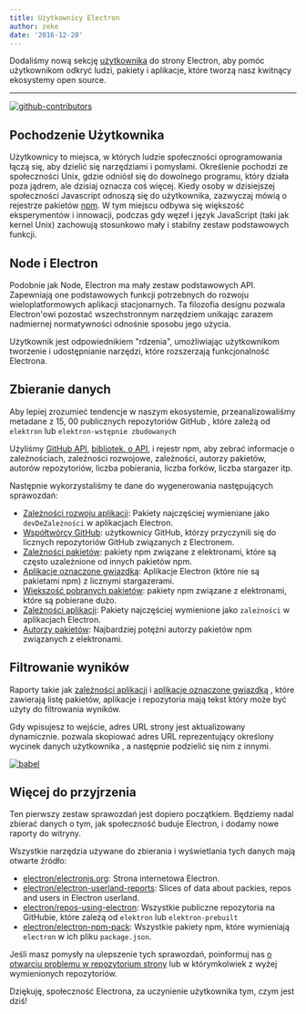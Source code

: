 ```yaml
---
title: Użytkownicy Electron
author: zeke
date: '2016-12-20'
---
```


Dodaliśmy nową sekcję [użytkownika](https://electronjs.org/userland) do strony Electron, aby pomóc użytkownikom odkryć ludzi, pakiety i aplikacje, które tworzą nasz kwitnący ekosystemy open source.

---

[![github-contributors](https://cloud.githubusercontent.com/assets/2289/21205352/a873f86c-c210-11e6-9a92-1ef37dfc986b.png)](https://electronjs.org/userland)

## Pochodzenie Użytkownika

Użytkownicy to miejsca, w których ludzie społeczności oprogramowania łączą się, aby dzielić się narzędziami i pomysłami. Określenie pochodzi ze społeczności Unix, gdzie odniósł się do dowolnego programu, który działa poza jądrem, ale dzisiaj oznacza coś więcej. Kiedy osoby w dzisiejszej społeczności Javascript odnoszą się do użytkownika, zazwyczaj mówią o rejestrze pakietów [npm](http://npm.im). W tym miejscu odbywa się większość eksperymentów i innowacji, podczas gdy węzeł i język JavaScript (taki jak kernel Unix) zachowują stosunkowo mały i stabilny zestaw podstawowych funkcji.

## Node i Electron

Podobnie jak Node, Electron ma mały zestaw podstawowych API. Zapewniają one podstawowych funkcji potrzebnych do rozwoju wieloplatformowych aplikacji stacjonarnych. Ta filozofia designu pozwala Electron'owi pozostać wszechstronnym narzędziem unikając zarazem nadmiernej normatywności odnośnie sposobu jego użycia.

Użytkownik jest odpowiednikiem "rdzenia", umożliwiając użytkownikom tworzenie i udostępnianie narzędzi, które rozszerzają funkcjonalność Electrona.

## Zbieranie danych

Aby lepiej zrozumieć tendencje w naszym ekosystemie, przeanalizowaliśmy metadane z 15, 00 publicznych repozytoriów GitHub , które zależą od `elektron` lub `elektron-wstępnie zbudowanych`

Użyliśmy [GitHub API](https://developer.github.com/v3/), [bibliotek. o API](https://libraries.io/api), i rejestr npm, aby zebrać informacje o zależnościach, zależności rozwojowe, zależności, autorzy pakietów, autorów repozytoriów, liczba pobierania, liczba forków, liczba stargazer itp.

Następnie wykorzystaliśmy te dane do wygenerowania następujących sprawozdań:

- [Zależności rozwoju aplikacji](https://electronjs.org/userland/dev_dependencies): Pakiety najczęściej wymieniane jako `devDeZależności` w aplikacjach Electron.
- [Współtwórcy GitHub](https://electronjs.org/userland/github_contributors): użytkownicy GitHub, którzy przyczynili się do licznych repozytoriów GitHub związanych z Electronem.
- [Zależności pakietów](https://electronjs.org/userland/package_dependencies): pakiety npm związane z elektronami, które są często uzależnione od innych pakietów npm.
- [Aplikacje oznaczone gwiazdką](https://electronjs.org/userland/starred_apps): Aplikacje Electron (które nie są pakietami npm) z licznymi stargazerami.
- [Większość pobranych pakietów](https://electronjs.org/userland/most_downloaded_packages): pakiety npm związane z elektronami, które są pobierane dużo.
- [Zależności aplikacji](https://electronjs.org/userland/dependencies): Pakiety najczęściej wymienione jako `zależności` w aplikacjach Electron.
- [Autorzy pakietów](https://electronjs.org/userland/package_authors): Najbardziej potężni autorzy pakietów npm związanych z elektronami.

## Filtrowanie wyników

Raporty takie jak [zależności aplikacji](https://electronjs.org/userland/dependencies) i [aplikacje oznaczone gwiazdką](https://electronjs.org/userland/starred_apps) , które zawierają listę pakietów, aplikacje i repozytoria mają tekst który może być użyty do filtrowania wyników.

Gdy wpisujesz to wejście, adres URL strony jest aktualizowany dynamicznie. pozwala skopiować adres URL reprezentujący określony wycinek danych użytkownika , a następnie podzielić się nim z innymi.

[![babel](https://cloud.githubusercontent.com/assets/2289/21328807/7bfa75e4-c5ea-11e6-8212-0e7988b367fd.png) ](https://electronjs.org/userland/dev_dependencies?q=babel%20preset)

## Więcej do przyjrzenia

Ten pierwszy zestaw sprawozdań jest dopiero początkiem. Będziemy nadal zbierać danych o tym, jak społeczność buduje Electron, i dodamy nowe raporty do witryny.

Wszystkie narzędzia używane do zbierania i wyświetlania tych danych mają otwarte źródło:

- [electron/electronjs.org](https://github.com/electron/electron.atom): Strona internetowa Electron.
- [electron/electron-userland-reports](https://github.com/electron/electron-userland-reports): Slices of data about packies, repos and users in Electron userland.
- [electron/repos-using-electron](https://github.com/electron/repos-using-electron): Wszystkie publiczne repozytoria na GitHubie, które zależą od `elektron` lub `elektron-prebuilt`
- [electron/electron-npm-pack](https://github.com/zeke/electron-npm-packages): Wszystkie pakiety npm, które wymieniają `electron` w ich pliku `package.json`.

Jeśli masz pomysły na ulepszenie tych sprawozdań, poinformuj nas [o otwarciu problemu w repozytorium strony](https://github.com/electron/electronjs.org/issues/new) lub w którymkolwiek z wyżej wymienionych repozytoriów.

Dziękuję, społeczność Electrona, za uczynienie użytkownika tym, czym jest dziś!

